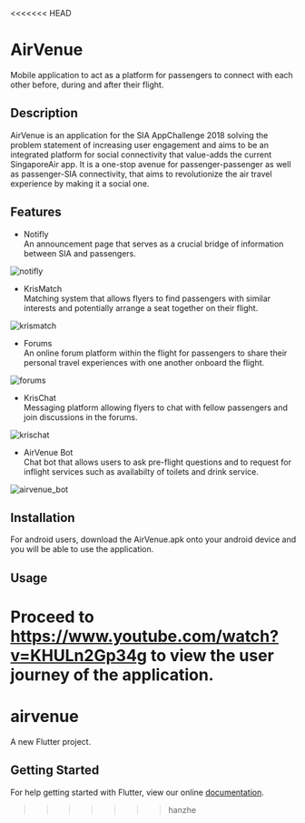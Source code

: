 <<<<<<< HEAD
# AirVenue
Mobile application to act as a platform for passengers to connect with each other before, during and after their flight.
## Description
AirVenue is an application for the SIA AppChallenge 2018 solving the problem statement of increasing user engagement and aims to be an integrated platform for social connectivity that value-adds the current SingaporeAir app. It is a one-stop avenue for passenger-passenger as well as passenger-SIA connectivity, that aims to revolutionize the air travel experience by making it a social one.


## Features
 - Notifly  
 An announcement page that serves as a crucial bridge of information between SIA and passengers.

![notifly](https://user-images.githubusercontent.com/35727668/46245512-3c557b00-c421-11e8-9809-d1791ab41c38.jpg)

 - KrisMatch  
 Matching system that allows flyers to find passengers with similar interests and potentially arrange a seat together on their flight.

 ![krismatch](https://user-images.githubusercontent.com/35727668/46245532-863e6100-c421-11e8-8f0f-ce0787df1677.jpg)

 - Forums  
 An online forum platform within the flight for passengers to share their personal travel experiences with one another onboard the flight.

 ![forums](https://user-images.githubusercontent.com/35727668/46245537-96eed700-c421-11e8-8d46-98451e4a2bf8.jpg)

 - KrisChat  
 Messaging platform allowing flyers to chat with fellow passengers and join discussions in the forums.

 ![krischat](https://user-images.githubusercontent.com/35727668/46245539-a110d580-c421-11e8-9467-060c3890abe8.jpg)

 - AirVenue Bot  
 Chat bot that allows users to ask pre-flight questions and to request for inflight services such as availabilty of toilets and drink service.

 ![airvenue_bot](https://user-images.githubusercontent.com/35727668/46245560-ff3db880-c421-11e8-8a6e-117001cddd17.jpg)

## Installation
For android users, download the AirVenue.apk onto your android device and you will be able to use the application.
## Usage
Proceed to https://www.youtube.com/watch?v=KHULn2Gp34g to view the user journey of the application.
=======
# airvenue

A new Flutter project.

## Getting Started

For help getting started with Flutter, view our online
[documentation](https://flutter.io/).
>>>>>>> hanzhe
